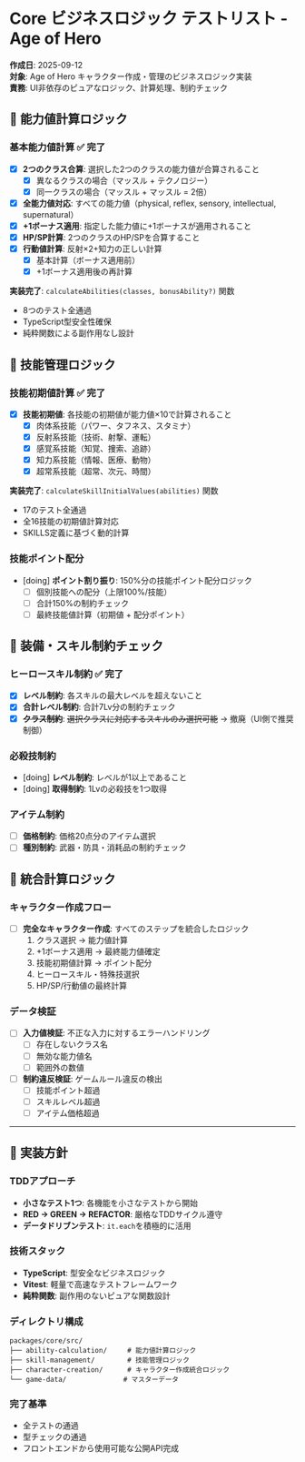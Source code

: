 # Core ビジネスロジック テストリスト - Age of Hero

**作成日**: 2025-09-12  
**対象**: Age of Hero キャラクター作成・管理のビジネスロジック実装  
**責務**: UI非依存のピュアなロジック、計算処理、制約チェック

## 🎯 能力値計算ロジック

### 基本能力値計算 ✅ **完了**
- [x] **2つのクラス合算**: 選択した2つのクラスの能力値が合算されること
  - [x] 異なるクラスの場合（マッスル + テクノロジー）
  - [x] 同一クラスの場合（マッスル + マッスル = 2倍）
- [x] **全能力値対応**: すべての能力値（physical, reflex, sensory, intellectual, supernatural）
- [x] **+1ボーナス適用**: 指定した能力値に+1ボーナスが適用されること
- [x] **HP/SP計算**: 2つのクラスのHP/SPを合算すること
- [x] **行動値計算**: 反射×2+知力の正しい計算
  - [x] 基本計算（ボーナス適用前）
  - [x] +1ボーナス適用後の再計算

**実装完了**: `calculateAbilities(classes, bonusAbility?)` 関数
- 8つのテスト全通過
- TypeScript型安全性確保
- 純粋関数による副作用なし設計

## 🎯 技能管理ロジック

### 技能初期値計算 ✅ **完了**
- [x] **技能初期値**: 各技能の初期値が能力値×10で計算されること
  - [x] 肉体系技能（パワー、タフネス、スタミナ）
  - [x] 反射系技能（技術、射撃、運転）  
  - [x] 感覚系技能（知覚、捜索、追跡）
  - [x] 知力系技能（情報、医療、動物）
  - [x] 超常系技能（超常、次元、時間）

**実装完了**: `calculateSkillInitialValues(abilities)` 関数
- 17のテスト全通過
- 全16技能の初期値計算対応
- SKILLS定義に基づく動的計算

### 技能ポイント配分
- [doing] **ポイント割り振り**: 150%分の技能ポイント配分ロジック
  - [ ] 個別技能への配分（上限100%/技能）
  - [ ] 合計150%の制約チェック
  - [ ] 最終技能値計算（初期値 + 配分ポイント）

## 🎯 装備・スキル制約チェック

### ヒーロースキル制約 ✅ **完了**
- [x] **レベル制約**: 各スキルの最大レベルを超えないこと
- [x] **合計レベル制約**: 合計7Lv分の制約チェック
- [x] **~~クラス制約~~**: ~~選択クラスに対応するスキルのみ選択可能~~ → 撤廃（UI側で推奨制御）

### 必殺技制約  
- [doing] **レベル制約**: レベルが1以上であること
- [doing] **取得制約**: 1Lvの必殺技を1つ取得

### アイテム制約
- [ ] **価格制約**: 価格20点分のアイテム選択
- [ ] **種別制約**: 武器・防具・消耗品の制約チェック

## 🧮 統合計算ロジック

### キャラクター作成フロー
- [ ] **完全なキャラクター作成**: すべてのステップを統合したロジック
  1. クラス選択 → 能力値計算
  2. +1ボーナス適用 → 最終能力値確定  
  3. 技能初期値計算 → ポイント配分
  4. ヒーロースキル・特殊技選択
  5. HP/SP/行動値の最終計算

### データ検証
- [ ] **入力値検証**: 不正な入力に対するエラーハンドリング
  - [ ] 存在しないクラス名
  - [ ] 無効な能力値名
  - [ ] 範囲外の数値
- [ ] **制約違反検証**: ゲームルール違反の検出
  - [ ] 技能ポイント超過
  - [ ] スキルレベル超過
  - [ ] アイテム価格超過

---

## 📝 実装方針

### TDDアプローチ
- **小さなテスト1つ**: 各機能を小さなテストから開始
- **RED → GREEN → REFACTOR**: 厳格なTDDサイクル遵守
- **データドリブンテスト**: `it.each`を積極的に活用

### 技術スタック  
- **TypeScript**: 型安全なビジネスロジック
- **Vitest**: 軽量で高速なテストフレームワーク
- **純粋関数**: 副作用のないピュアな関数設計

### ディレクトリ構成
```
packages/core/src/
├── ability-calculation/     # 能力値計算ロジック
├── skill-management/        # 技能管理ロジック  
├── character-creation/      # キャラクター作成統合ロジック
└── game-data/              # マスターデータ
```

### 完了基準
- 全テストの通過
- 型チェックの通過
- フロントエンドから使用可能な公開API完成